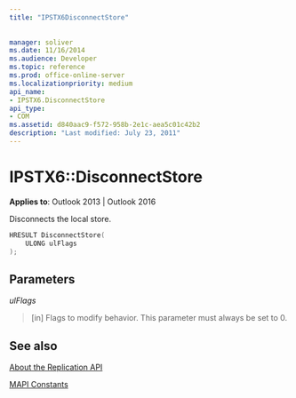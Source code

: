 ```yaml
---
title: "IPSTX6DisconnectStore"
 
 
manager: soliver
ms.date: 11/16/2014
ms.audience: Developer
ms.topic: reference
ms.prod: office-online-server
ms.localizationpriority: medium
api_name:
- IPSTX6.DisconnectStore
api_type:
- COM
ms.assetid: d840aac9-f572-958b-2e1c-aea5c01c42b2
description: "Last modified: July 23, 2011"
---
```


# IPSTX6::DisconnectStore

  
  
**Applies to**: Outlook 2013 | Outlook 2016 
  
Disconnects the local store.
  
```cpp
HRESULT DisconnectStore( 
    ULONG ulFlags 
);
```

## Parameters

 _ulFlags_
  
>  [in] Flags to modify behavior. This parameter must always be set to 0. 
    
## See also



[About the Replication API](about-the-replication-api.md)
  
[MAPI Constants](mapi-constants.md)

